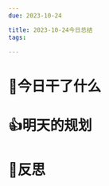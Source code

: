 ```yaml
---
due: 2023-10-24 

title: 2023-10-24今日总结
tags:

---
```




# 📖今日干了什么












# 👍明天的规划

















# 🍏反思